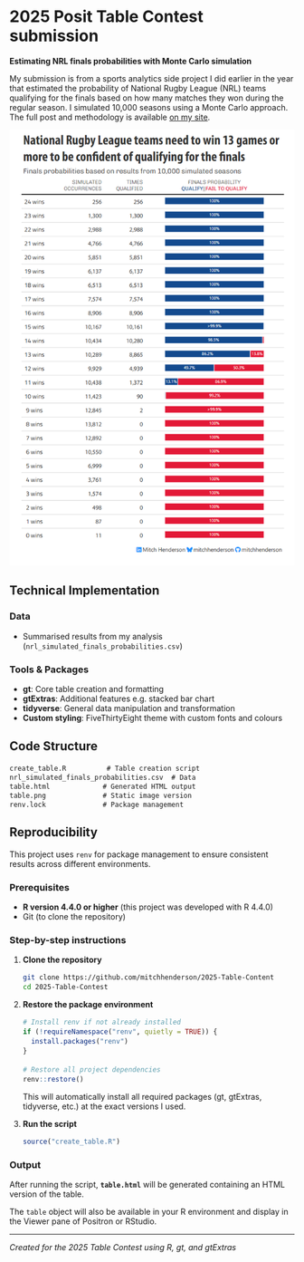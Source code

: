 # 2025 Posit Table Contest submission

**Estimating NRL finals probabilities with Monte Carlo simulation**

My submission is from a sports analytics side project I did earlier in the year that estimated the probability of National Rugby League (NRL) teams qualifying for the finals based on how many matches they won during the regular season. I simulated 10,000 seasons using a Monte Carlo approach. The full post and methodology is available [on my site](https://mitchhenderson.dev/posts/2025-01-18-how-many-wins-do-nrl-teams-need-to-make-the-finals/).

![NRL Finals Probability Table](table.png)

## Technical Implementation

### Data
- Summarised results from my analysis (`nrl_simulated_finals_probabilities.csv`)

### Tools & Packages
- **gt**: Core table creation and formatting
- **gtExtras**: Additional features e.g. stacked bar chart
- **tidyverse**: General data manipulation and transformation
- **Custom styling**: FiveThirtyEight theme with custom fonts and colours

## Code Structure

```
create_table.R          # Table creation script
nrl_simulated_finals_probabilities.csv  # Data
table.html             # Generated HTML output
table.png              # Static image version
renv.lock              # Package management
```

## Reproducibility

This project uses `renv` for package management to ensure consistent results across different environments.

### Prerequisites

- **R version 4.4.0 or higher** (this project was developed with R 4.4.0)
- Git (to clone the repository)

### Step-by-step instructions

1. **Clone the repository**
   ```bash
   git clone https://github.com/mitchhenderson/2025-Table-Content
   cd 2025-Table-Contest
   ```

2. **Restore the package environment**
   ```r
   # Install renv if not already installed
   if (!requireNamespace("renv", quietly = TRUE)) {
     install.packages("renv")
   }

   # Restore all project dependencies
   renv::restore()
   ```
   This will automatically install all required packages (gt, gtExtras, tidyverse, etc.) at the exact versions I used.

3. **Run the script**
   ```r
   source("create_table.R")
   ```

### Output

After running the script, **`table.html`** will be generated containing an HTML version of the table.

The `table` object will also be available in your R environment and display in the Viewer pane of Positron or RStudio.

---

*Created for the 2025 Table Contest using R, gt, and gtExtras*
